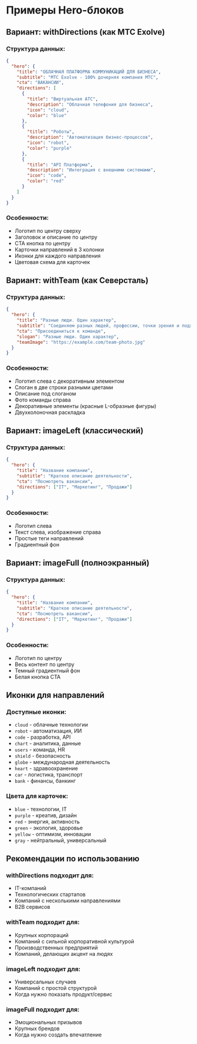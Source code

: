 # Примеры Hero-блоков

## Вариант: withDirections (как MTC Exolve)

### Структура данных:
```json
{
  "hero": {
    "title": "ОБЛАЧНАЯ ПЛАТФОРМА КОММУНИКАЦИЙ ДЛЯ БИЗНЕСА",
    "subtitle": "MTC Exolve - 100% дочерняя компания МТС",
    "cta": "ВАКАНСИИ",
    "directions": [
      {
        "title": "Виртуальная АТС",
        "description": "Облачная телефония для бизнеса",
        "icon": "cloud",
        "color": "blue"
      },
      {
        "title": "Роботы",
        "description": "Автоматизация бизнес-процессов",
        "icon": "robot",
        "color": "purple"
      },
      {
        "title": "API Платформа",
        "description": "Интеграция с внешними системами",
        "icon": "code",
        "color": "red"
      }
    ]
  }
}
```

### Особенности:
- Логотип по центру сверху
- Заголовок и описание по центру
- CTA кнопка по центру
- Карточки направлений в 3 колонки
- Иконки для каждого направления
- Цветовая схема для карточек

## Вариант: withTeam (как Северсталь)

### Структура данных:
```json
{
  "hero": {
    "title": "Разные люди. Один характер",
    "subtitle": "Соединяем разных людей, профессии, точки зрения и подходы, чтобы достичь большего вместе.",
    "cta": "Присоединиться к команде",
    "slogan": "Разные люди. Один характер",
    "teamImage": "https://example.com/team-photo.jpg"
  }
}
```

### Особенности:
- Логотип слева с декоративным элементом
- Слоган в две строки разными цветами
- Описание под слоганом
- Фото команды справа
- Декоративные элементы (красные L-образные фигуры)
- Двухколоночная раскладка

## Вариант: imageLeft (классический)

### Структура данных:
```json
{
  "hero": {
    "title": "Название компании",
    "subtitle": "Краткое описание деятельности",
    "cta": "Посмотреть вакансии",
    "directions": ["IT", "Маркетинг", "Продажи"]
  }
}
```

### Особенности:
- Логотип слева
- Текст слева, изображение справа
- Простые теги направлений
- Градиентный фон

## Вариант: imageFull (полноэкранный)

### Структура данных:
```json
{
  "hero": {
    "title": "Название компании",
    "subtitle": "Краткое описание деятельности",
    "cta": "Посмотреть вакансии",
    "directions": ["IT", "Маркетинг", "Продажи"]
  }
}
```

### Особенности:
- Логотип по центру
- Весь контент по центру
- Темный градиентный фон
- Белая кнопка CTA

## Иконки для направлений

### Доступные иконки:
- `cloud` - облачные технологии
- `robot` - автоматизация, ИИ
- `code` - разработка, API
- `chart` - аналитика, данные
- `users` - команда, HR
- `shield` - безопасность
- `globe` - международная деятельность
- `heart` - здравоохранение
- `car` - логистика, транспорт
- `bank` - финансы, банкинг

### Цвета для карточек:
- `blue` - технологии, IT
- `purple` - креатив, дизайн
- `red` - энергия, активность
- `green` - экология, здоровье
- `yellow` - оптимизм, инновации
- `gray` - нейтральный, универсальный

## Рекомендации по использованию

### withDirections подходит для:
- IT-компаний
- Технологических стартапов
- Компаний с несколькими направлениями
- B2B сервисов

### withTeam подходит для:
- Крупных корпораций
- Компаний с сильной корпоративной культурой
- Производственных предприятий
- Компаний, делающих акцент на людях

### imageLeft подходит для:
- Универсальных случаев
- Компаний с простой структурой
- Когда нужно показать продукт/сервис

### imageFull подходит для:
- Эмоциональных призывов
- Крупных брендов
- Когда нужно создать впечатление
